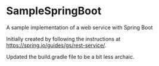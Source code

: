 # SampleSpringBoot
A sample implementation of a web service with Spring Boot

Initially created by following the instructions at https://spring.io/guides/gs/rest-service/.

Updated the build.gradle file to be a bit less archaic.
